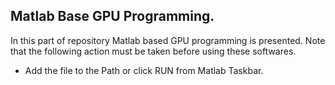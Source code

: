 ## Matlab Base GPU Programming. 
In this part of repository Matlab based GPU programming is presented.
Note that the following action must be taken before using these softwares.

* Add the file to the Path or click RUN from Matlab Taskbar.


 


